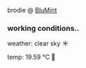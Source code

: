 brodie @ [BluMint](https://www.linkedin.com/company/blumint-io/)

<!--weather_start-->
### working conditions..

weather: clear sky ☀️

temp: 19.59 °C 👕

<!--weather_end-->
